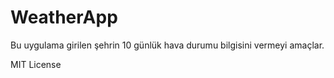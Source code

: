 ﻿# WeatherApp

Bu uygulama girilen şehrin 10 günlük hava durumu bilgisini vermeyi amaçlar.


MIT License
